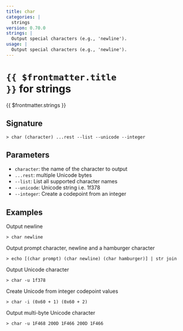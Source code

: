 ```yaml
---
title: char
categories: |
  strings
version: 0.70.0
strings: |
  Output special characters (e.g., 'newline').
usage: |
  Output special characters (e.g., 'newline').
---
```


# <code>{{ $frontmatter.title }}</code> for strings

<div class='command-title'>{{ $frontmatter.strings }}</div>

## Signature

```> char (character) ...rest --list --unicode --integer```

## Parameters

 -  `character`: the name of the character to output
 -  `...rest`: multiple Unicode bytes
 -  `--list`: List all supported character names
 -  `--unicode`: Unicode string i.e. 1f378
 -  `--integer`: Create a codepoint from an integer

## Examples

Output newline
```shell
> char newline
```

Output prompt character, newline and a hamburger character
```shell
> echo [(char prompt) (char newline) (char hamburger)] | str join
```

Output Unicode character
```shell
> char -u 1f378
```

Create Unicode from integer codepoint values
```shell
> char -i (0x60 + 1) (0x60 + 2)
```

Output multi-byte Unicode character
```shell
> char -u 1F468 200D 1F466 200D 1F466
```
